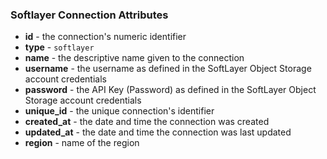 ### Softlayer Connection Attributes

* **id** - the connection's numeric identifier
* **type** - `softlayer`
* **name** - the descriptive name given to the connection
* **username** - the username as defined in the SoftLayer Object Storage account credentials
* **password** - the API Key (Password) as defined in the SoftLayer Object Storage account credentials
* **unique_id** - the unique connection's identifier
* **created_at** - the date and time the connection was created
* **updated_at** - the date and time the connection was last updated
* **region** - name of the region

